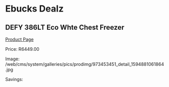 
# Ebucks Dealz
## DEFY 386LT Eco Whte Chest Freezer
[Product Page](https://www.ebucks.com/web/shop/productSelected.do?prodId=973453451&catId=704986856)

Price: R6449.00

Image: /web/cms/system/galleries/pics/prodimg/973453451_detail_1594881061864.jpg

Savings: 


	
